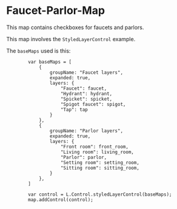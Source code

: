 # Faucet-Parlor-Map
This map contains checkboxes for faucets and parlors.

This map involves the ```StyledLayerControl``` example.

The ```baseMaps``` used is this:

```
        var baseMaps = [
            {
                groupName: "Faucet layers",
                expanded: true,
                layers: {
                    "Faucet": faucet,
                    "Hydrant": hydrant,
                    "Spicket": spicket,
                    "Spigot faucet": spigot,
                    "Tap": tap
                }
            },
            {
                groupName: "Parlor layers",
                expanded: true,
                layers: {
                    "Front room": front_room,
                    "Living room": living_room,
                    "Parlor": parlor,
                    "Setting room": setting_room,
                    "Sitting room": sitting_room,
                }
            },
        ]

        var control = L.Control.styledLayerControl(baseMaps);
        map.addControl(control);
```